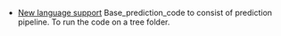 - [New language support](https://github.com/JaidedAI/EasyOCR/issues/91)
Base_prediction_code to consist of prediction pipeline. To run the code on a tree folder. 
